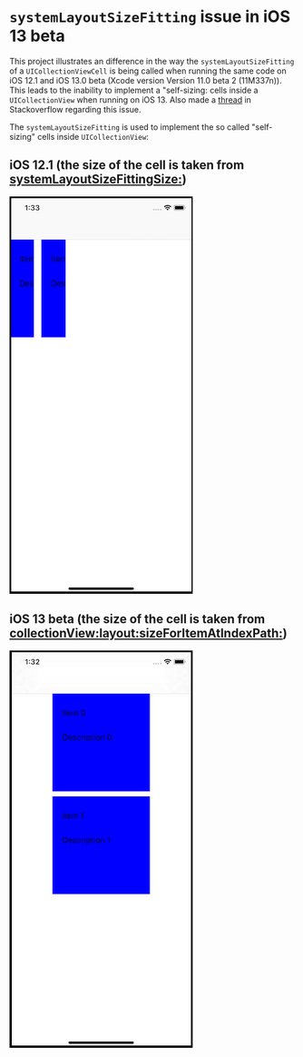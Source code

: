 # `systemLayoutSizeFitting` issue in iOS 13 beta
This project illustrates an difference in the way the `systemLayoutSizeFitting` of a `UICollectionViewCell` is being called when running the same code on iOS 12.1 and iOS 13.0 beta (Xcode version Version 11.0 beta 2 (11M337n)). This leads to the inability to implement a "self-sizing: cells inside a `UICollectionView` when running on iOS 13.
Also made a [thread](https://stackoverflow.com/questions/57184502/systemlayoutsizefittingsize-not-called-on-ios-13) in Stackoverflow regarding this issue.

The `systemLayoutSizeFitting` is used to implement the so called "self-sizing" cells inside `UICollectionView`:

## iOS 12.1 (the size of the cell is taken from[ systemLayoutSizeFittingSize:](https://developer.apple.com/documentation/uikit/uicollectionviewdelegateflowlayout/1617708-collectionview?language=objc))
<img src="screenshots/iOS 12.1.png">

## iOS 13 beta (the size of the cell is taken from [collectionView:layout:sizeForItemAtIndexPath:](https://developer.apple.com/documentation/uikit/uicollectionviewdelegateflowlayout/1617708-collectionview?language=objc))
<img src="screenshots/iOS 13.0.png">



